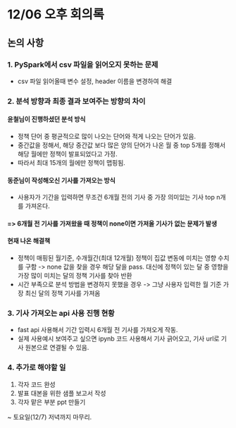 # 12/06 오후 회의록

## 논의 사항

### 1. PySpark에서 csv 파일을 읽어오지 못하는 문제
- csv 파일 읽어올때 변수 설정, header 이름을 변경하여 해결

### 2. 분석 방향과 최종 결과 보여주는 방향의 차이 
#### 윤철님이 진행하셨던 분석 방식
- 정책 단어 중 평균적으로 많이 나오는 단어와 적게 나오는 단어가 있음.
- 중간값을 정해서, 해당 중간값 보다 많은 양의 단어가 나온 월 중 top 5개를 정해서 해당 월에만 정책이 발표되었다고 가정.
- 따라서 최대 15개의 월에만 정책이 맵핑됨.

#### 동준님이 작성해오신 기사를 가져오는 방식
- 사용자가 기간을 입력하면 무조건 6개월 전의 기사 중 가장 의미있는 기사 top n개를 가져온다.

#### => 6개월 전 기사를 가져왔을 때 정책이 none이면 가져올 기사가 없는 문제가 발생 

#### 현재 나온 해결책
- 정책이 매핑된 월기준, 수개월간(최대 12개월) 정책이 집값 변동에 미치는 영향 수치를 구함 -> none 값을 찾을 경우 해당 달을 pass. 대신에 정책이 있는 달 중 영향을 가장 많이 미치는 달의 정책 기사를 찾아 반환
- 시간 부족으로 분석 방법을 변경하지 못했을 경우 -> 그냥 사용자 입력한 월 기준 가장 최신 달의 정책 기사를 가져옴

### 3. 기사 가져오는 api 사용 진행 현황
- fast api 사용해서 기간 입력시 6개월 전 기사를 가져오게 작동.
- 실제 사용예시 보여주고 싶으면 ipynb 코드 사용해서 기사 긁어오고, 기사 url로 기사 원본으로 연결될 수 있음.

### 4. 추가로 해야할 일
1. 각자 코드 완성
2. 발표 대본을 위한 샘플 보고서 작성
3. 각자 맡은 부분 ppt 만들기  

~ 토요일(12/7) 저녁까지 마무리.

